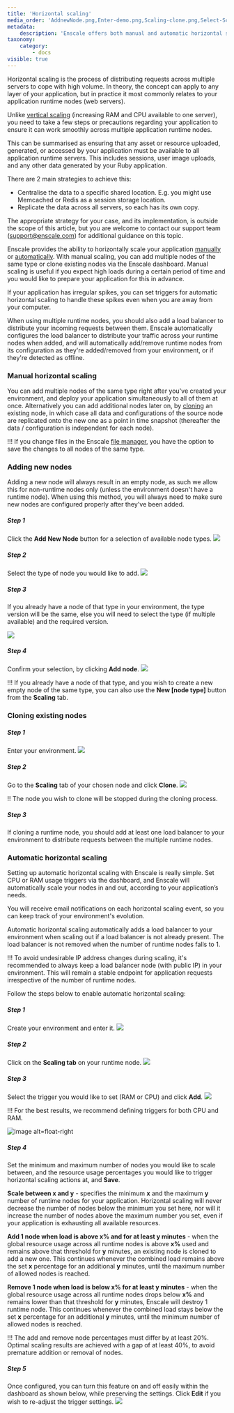 ```yaml
---
title: 'Horizontal scaling'
media_order: 'AddnewNode.png,Enter-demo.png,Scaling-clone.png,Select-Scaling-tab.png,Scaling-add-triggers.JPG,Scaling-set-trigger-values.JPG,Scaling-edit-triggers.JPG,Add-node-select.png,Add-node-select-version.png,Add-node-confirm.png'
metadata:
    description: 'Enscale offers both manual and automatic horizontal scaling for any server type, including web servers so your Ruby app can server more requests simultaneously.'
taxonomy:
    category:
        - docs
visible: true
---
```


Horizontal scaling is the process of distributing requests across multiple servers to cope with high volume. In theory, the concept can apply to any layer of your application, but in practice it most commonly relates to your application runtime nodes (web servers).

Unlike [vertical scaling](/features/vertical-scaling) (increasing RAM and CPU available to one server), you need to take a few steps or precautions regarding your application to ensure it can work smoothly across multiple application runtime nodes.

This can be summarised as ensuring that any asset or resource uploaded, generated, or accessed by your application must be available to all application runtime servers. This includes sessions, user image uploads, and any other data generated by your Ruby application.

There are 2 main strategies to achieve this:

* Centralise the data to a specific shared location. E.g. you might use Memcached or Redis as a session storage location. 
* Replicate the data across all servers, so each has its own copy.

The appropriate strategy for your case, and its implementation, is outside the scope of this article, but you are welcome to contact our support team ([support@enscale.com](mailto:support@enscale.com)) for additional guidance on this topic.

Enscale provides the ability to horizontally scale your application [manually](#manual-horizontal-scaling) or [automatically](#automatic-horizontal-scaling). With manual scaling, you can add multiple nodes of the same type or clone existing nodes via the Enscale dashboard. Manual scaling is useful if you expect high loads during a certain period of time and you would like to prepare your application for this in advance.

If your application has irregular spikes, you can set triggers for automatic horizontal scaling to handle these spikes even when you are away from your computer.

When using multiple runtime nodes, you should also add a load balancer to distribute your incoming requests between them. Enscale automatically configures the load balancer to distribute your traffic across your runtime nodes when added, and will automatically add/remove runtime nodes from its configuration as they're added/removed from your environment, or if they're detected as offline.

### Manual horizontal scaling
You can add multiple nodes of the same type right after you've created your environment, and deploy your application simultaneously to all of them at once. Alternatively you can add additional nodes later on, by [cloning](#cloning-existing-nodes) an existing node, in which case all data and configurations of the source node are replicated onto the new one as a point in time snapshot (thereafter the data / configuration is independent for each node).

!!! If you change files in the Enscale [file manager](/features/file-manager), you have the option to save the changes to all nodes of the same type.

### Adding new nodes
Adding a new node will always result in an empty node, as such we allow this for non-runtime nodes only (unless the environment doesn't have a runtime node). When using this method, you will always need to make sure new nodes are configured properly after they've been added.

##### Step 1

Click the **Add New Node** button for a selection of available node types. 
![](AddnewNode.png)

##### Step 2 

Select the type of node you would like to add.
![](Add-node-select.png)

##### Step 3 

If you already have a node of that type in your environment, the type version will be the same, else you will need to select the type (if multiple available) and the required version.

![](Add-node-select-version.png)

##### Step 4

Confirm your selection, by clicking **Add node**.
![](Add-node-confirm.png)

!!! If you already have a node of that type, and you wish to create a new empty node of the same type, you can also use the **New [node type]** button from the **Scaling** tab.

### Cloning existing nodes

##### Step 1

Enter your environment.
![](Enter-demo.png)

##### Step 2

Go to the **Scaling** tab of your chosen node and click **Clone**.
![](Scaling-clone.png)

!! The node you wish to clone will be stopped during the cloning process.

##### Step 3

If cloning a runtime node, you should add at least one load balancer to your environment to distribute requests between the multiple runtime nodes.

### Automatic horizontal scaling

Setting up automatic horizontal scaling with Enscale is really simple. Set CPU or RAM usage triggers via the dashboard, and Enscale will automatically scale your nodes in and out, according to your application’s needs.

You will receive email notifications on each horizontal scaling event, so you can keep track of your environment's evolution.

Automatic horizontal scaling automatically adds a load balancer to your environment when scaling out if a load balancer is not already present. The load balancer is not removed when the number of runtime nodes falls to 1.

!!! To avoid undesirable IP address changes during scaling, it's recommended to always keep a load balancer node (with public IP) in your environment. This will remain a stable endpoint for application requests irrespective of the number of runtime nodes.

Follow the steps below to enable automatic horizontal scaling:

##### Step 1

Create your environment and enter it.
![](Enter-demo.png)

##### Step 2 

Click on the **Scaling tab** on your runtime node.
![](Select-Scaling-tab.png)

##### Step 3 

Select the trigger you would like to set (RAM or CPU) and click **Add**.
![](Scaling-add-triggers.JPG)

!!! For the best results, we recommend defining triggers for both CPU and RAM.

![image alt=float-right](Scaling-set-trigger-values.JPG?cropResize=400,400)

##### Step 4 

Set the minimum and maximum number of nodes you would like to scale between, and the resource usage percentages you would like to trigger horizontal scaling actions at, and **Save**.

**Scale between x and y** - specifies the minimum **x** and the maximum **y** number of runtime nodes for your application. Horizontal scaling will never decrease the number of nodes below the minimum you set here, nor will it increase the number of nodes above the maximum number you set, even if your application is exhausting all available resources.

**Add 1 node when load is above x% and for at least y minutes** - when the global resource usage across all runtime nodes is above **x%** used and remains above that threshold for **y** minutes, an existing node is cloned to add a new one. This continues whenever the combined load remains above the set **x** percentage for an additional **y** minutes, until the maximum number of allowed nodes is reached.

**Remove 1 node when load is below x% for at least y minutes** - when the global resource usage across all runtime nodes drops below **x%** and remains lower than that threshold for **y** minutes, Enscale will destroy 1 runtime node. This continues whenever the combined load stays below the set **x** percentage for an additional **y** minutes, until the minimum number of allowed nodes is reached.

!!! The add and remove node percentages must differ by at least 20%. Optimal scaling results are achieved with a gap of at least 40%, to avoid premature addition or removal of nodes.

##### Step 5 

Once configured, you can turn this feature on and off easily within the dashboard as shown below, while preserving the settings. Click **Edit** if you wish to re-adjust the trigger settings.
![](Scaling-edit-triggers.JPG)